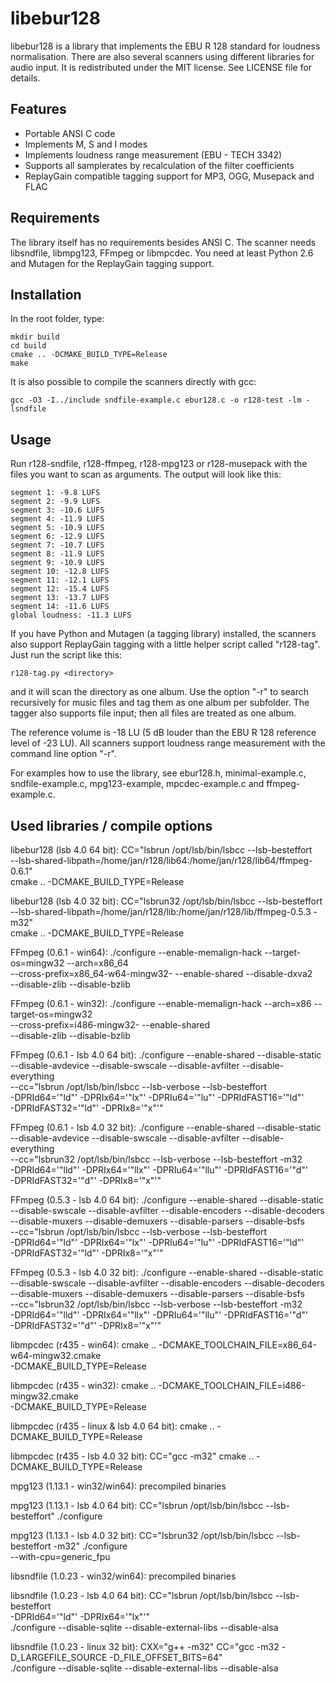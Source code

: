 libebur128
==========

libebur128 is a library that implements the EBU R 128 standard for loudness
normalisation.
There are also several scanners using different libraries for audio input.
It is redistributed under the MIT license. See LICENSE file for details.

Features
--------

* Portable ANSI C code
* Implements M, S and I modes
* Implements loudness range measurement (EBU - TECH 3342)
* Supports all samplerates by recalculation of the filter coefficients
* ReplayGain compatible tagging support for MP3, OGG, Musepack and FLAC


Requirements
------------

The library itself has no requirements besides ANSI C.
The scanner needs libsndfile, libmpg123, FFmpeg or libmpcdec.
You need at least Python 2.6 and Mutagen for the ReplayGain tagging support.


Installation
-----------

In the root folder, type:

    mkdir build
    cd build
    cmake .. -DCMAKE_BUILD_TYPE=Release
    make


It is also possible to compile the scanners directly with gcc:

    gcc -O3 -I../include sndfile-example.c ebur128.c -o r128-test -lm -lsndfile


Usage
-----

Run r128-sndfile, r128-ffmpeg, r128-mpg123 or r128-musepack with the files you
want to scan as arguments.
The output will look like this:

    segment 1: -9.8 LUFS
    segment 2: -9.9 LUFS
    segment 3: -10.6 LUFS
    segment 4: -11.9 LUFS
    segment 5: -10.9 LUFS
    segment 6: -12.9 LUFS
    segment 7: -10.7 LUFS
    segment 8: -11.9 LUFS
    segment 9: -10.9 LUFS
    segment 10: -12.8 LUFS
    segment 11: -12.1 LUFS
    segment 12: -15.4 LUFS
    segment 13: -13.7 LUFS
    segment 14: -11.6 LUFS
    global loudness: -11.3 LUFS


If you have Python and Mutagen (a tagging library) installed, the scanners also
support ReplayGain tagging with a little helper script called "r128-tag". Just
run the script like this:

    r128-tag.py <directory>

and it will scan the directory as one album. Use the option "-r" to search
recursively for music files and tag them as one album per subfolder. The tagger
also supports file input; then all files are treated as one album.

The reference volume is -18 LU (5 dB louder than the EBU R 128 reference level
of -23 LU).
All scanners support loudness range measurement with the command line
option "-r".

For examples how to use the library, see ebur128.h, minimal-example.c,
sndfile-example.c, mpg123-example, mpcdec-example.c and ffmpeg-example.c.






Used libraries / compile options
--------------------------------

libebur128 (lsb 4.0 64 bit):
CC="lsbrun /opt/lsb/bin/lsbcc --lsb-besteffort \
--lsb-shared-libpath=/home/jan/r128/lib64:/home/jan/r128/lib64/ffmpeg-0.6.1" \
cmake .. -DCMAKE_BUILD_TYPE=Release

libebur128 (lsb 4.0 32 bit):
CC="lsbrun32 /opt/lsb/bin/lsbcc --lsb-besteffort \
--lsb-shared-libpath=/home/jan/r128/lib:/home/jan/r128/lib/ffmpeg-0.5.3 -m32" \
cmake .. -DCMAKE_BUILD_TYPE=Release

FFmpeg (0.6.1 - win64):
./configure --enable-memalign-hack --target-os=mingw32 --arch=x86_64 \
            --cross-prefix=x86_64-w64-mingw32- --enable-shared --disable-dxva2 \
            --disable-zlib --disable-bzlib

FFmpeg (0.6.1 - win32):
./configure --enable-memalign-hack --arch=x86 --target-os=mingw32 \
            --cross-prefix=i486-mingw32- --enable-shared \
            --disable-zlib --disable-bzlib

FFmpeg (0.6.1 - lsb 4.0 64 bit):
./configure --enable-shared --disable-static \
--disable-avdevice --disable-swscale --disable-avfilter --disable-everything \
--cc="lsbrun /opt/lsb/bin/lsbcc --lsb-verbose --lsb-besteffort \
-DPRId64='\"ld\"' -DPRIx64='\"lx\"' -DPRIu64='\"lu\"' -DPRIdFAST16='\"ld\"' \
-DPRIdFAST32='\"ld\"' -DPRIx8='\"x\"'"

FFmpeg (0.6.1 - lsb 4.0 32 bit):
./configure --enable-shared --disable-static \
--disable-avdevice --disable-swscale --disable-avfilter --disable-everything \
--cc="lsbrun32 /opt/lsb/bin/lsbcc --lsb-verbose --lsb-besteffort -m32 \
-DPRId64='\"lld\"' -DPRIx64='\"llx\"' -DPRIu64='\"llu\"' -DPRIdFAST16='\"d\"' \
-DPRIdFAST32='\"d\"' -DPRIx8='\"x\"'"

FFmpeg (0.5.3 - lsb 4.0 64 bit):
./configure --enable-shared --disable-static \
--disable-swscale --disable-avfilter --disable-encoders --disable-decoders \
--disable-muxers --disable-demuxers --disable-parsers --disable-bsfs \
--cc="lsbrun /opt/lsb/bin/lsbcc --lsb-verbose --lsb-besteffort \
-DPRId64='\"ld\"' -DPRIx64='\"lx\"' -DPRIu64='\"lu\"' -DPRIdFAST16='\"ld\"' \
-DPRIdFAST32='\"ld\"' -DPRIx8='\"x\"'"

FFmpeg (0.5.3 - lsb 4.0 32 bit):
./configure --enable-shared --disable-static \
--disable-swscale --disable-avfilter --disable-encoders --disable-decoders \
--disable-muxers --disable-demuxers --disable-parsers --disable-bsfs \
--cc="lsbrun32 /opt/lsb/bin/lsbcc --lsb-verbose --lsb-besteffort -m32 \
-DPRId64='\"lld\"' -DPRIx64='\"llx\"' -DPRIu64='\"llu\"' -DPRIdFAST16='\"d\"' \
-DPRIdFAST32='\"d\"' -DPRIx8='\"x\"'"

libmpcdec (r435 - win64):
cmake .. -DCMAKE_TOOLCHAIN_FILE=x86_64-w64-mingw32.cmake \
         -DCMAKE_BUILD_TYPE=Release

libmpcdec (r435 - win32):
cmake .. -DCMAKE_TOOLCHAIN_FILE=i486-mingw32.cmake \
         -DCMAKE_BUILD_TYPE=Release

libmpcdec (r435 - linux & lsb 4.0 64 bit):
cmake .. -DCMAKE_BUILD_TYPE=Release

libmpcdec (r435 - lsb 4.0 32 bit):
CC="gcc -m32" cmake .. -DCMAKE_BUILD_TYPE=Release

mpg123 (1.13.1 - win32/win64): precompiled binaries

mpg123 (1.13.1 - lsb 4.0 64 bit):
CC="lsbrun /opt/lsb/bin/lsbcc --lsb-besteffort" ./configure

mpg123 (1.13.1 - lsb 4.0 32 bit):
CC="lsbrun32 /opt/lsb/bin/lsbcc --lsb-besteffort -m32" ./configure \
--with-cpu=generic_fpu

libsndfile (1.0.23 - win32/win64): precompiled binaries

libsndfile (1.0.23 - lsb 4.0 64 bit):
CC="lsbrun /opt/lsb/bin/lsbcc --lsb-besteffort \
-DPRId64='\"ld\"' -DPRIx64='\"lx\"'" \
./configure --disable-sqlite --disable-external-libs --disable-alsa

libsndfile (1.0.23 - linux 32 bit):
CXX="g++ -m32" CC="gcc -m32 -D_LARGEFILE_SOURCE -D_FILE_OFFSET_BITS=64" \
./configure --disable-sqlite --disable-external-libs --disable-alsa
